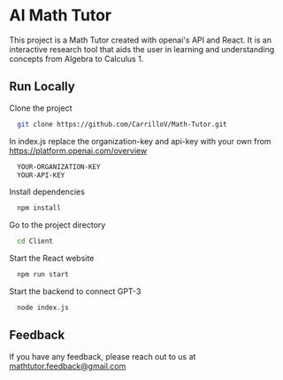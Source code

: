 
# AI Math Tutor

This project is a Math Tutor created with openai's API and React. It is an interactive research tool that aids the user in learning and understanding concepts from Algebra to Calculus 1. 


## Run Locally

Clone the project

```bash
  git clone https://github.com/CarrilloV/Math-Tutor.git
```

In index.js replace the organization-key and api-key with your own from https://platform.openai.com/overview
```bash
  YOUR-ORGANIZATION-KEY
  YOUR-API-KEY
```

Install dependencies

```bash
  npm install
```

Go to the project directory

```bash
  cd Client
```

Start the React website

```bash
  npm run start
```

Start the backend to connect GPT-3

```bash
  node index.js
```



## Feedback

If you have any feedback, please reach out to us at mathtutor.feedback@gmail.com

